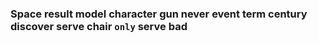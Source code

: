 
### Space result model character gun never event term century               discover **serve** chair **`only`** serve **bad**
